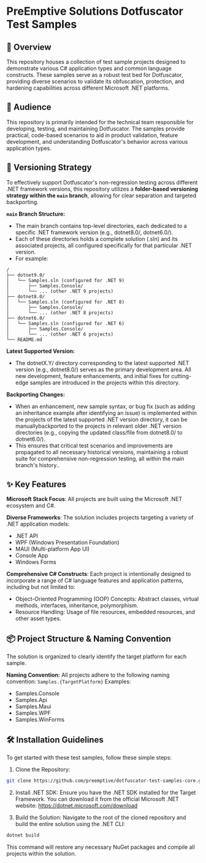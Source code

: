 # PreEmptive Solutions Dotfuscator Test Samples
## 🚀 Overview
This repository houses a collection of test sample projects designed to demonstrate various C# application types and common language constructs. These samples serve as a robust test bed for Dotfuscator, providing diverse scenarios to validate its obfuscation, protection, and hardening capabilities across different Microsoft .NET platforms.

## 👥 Audience
This repository is primarily intended for the technical team responsible for developing, testing, and maintaining Dotfuscator. The samples provide practical, code-based scenarios to aid in product validation, feature development, and understanding Dotfuscator's behavior across various application types.

## 🌿 Versioning Strategy
To effectively support Dotfuscator's non-regression testing across different .NET framework versions, this repository utilizes a **folder-based versioning strategy within the `main` branch**, allowing for clear separation and targeted backporting.

**`main` Branch Structure:**
- The main branch contains top-level directories, each dedicated to a specific .NET framework version (e.g., dotnet8.0/, dotnet6.0/).
- Each of these directories holds a complete solution (.sln) and its associated projects, all configured specifically for that particular .NET version.
- For example:
```
/
├── dotnet9.0/
│   └── Samples.sln (configured for .NET 9)
│       ├── Samples.Console/
│       └── ... (other .NET 9 projects)
├── dotnet8.0/
│   └── Samples.sln (configured for .NET 8)
│       ├── Samples.Console/
│       └── ... (other .NET 8 projects)
├── dotnet6.0/
│   └── Samples.sln (configured for .NET 6)
│       ├── Samples.Console/
│       └── ... (other .NET 6 projects)
└── README.md
```

**Latest Supported Version:**
- The dotnetX.Y/ directory corresponding to the latest supported .NET version (e.g., dotnet8.0/) serves as the primary development area. All new development, feature enhancements, and initial fixes for cutting-edge samples are introduced in the projects within this directory.

**Backporting Changes:**
- When an enhancement, new sample syntax, or bug fix (such as adding an inheritance example after identifying an issue) is implemented within the projects of the latest supported .NET version directory, it can be manuallybackported to the projects in relevant older .NET version directories (e.g., copying the updated class/file from dotnet8.0/ to dotnet6.0/).
- This ensures that critical test scenarios and improvements are propagated to all necessary historical versions, maintaining a robust suite for comprehensive non-regression testing, all within the main branch's history..

## ✨ Key Features
**Microsoft Stack Focus**: All projects are built using the Microsoft .NET ecosystem and C#.

**Diverse Frameworks**: The solution includes projects targeting a variety of .NET application models:
- .NET API
- WPF (Windows Presentation Foundation)
- MAUI (Multi-platform App UI)
- Console App
- Windows Forms

**Comprehensive C# Constructs**: Each project is intentionally designed to incorporate a range of C# language features and application patterns, including but not limited to:
- Object-Oriented Programming (OOP) Concepts: Abstract classes, virtual methods, interfaces, inheritance, polymorphism.
- Resource Handling: Usage of file resources, embedded resources, and other asset types.

## 📦 Project Structure & Naming Convention
The solution is organized to clearly identify the target platform for each sample.

**Naming Convention:** All projects adhere to the following naming convention: `Samples.{TargetPlatform}`
Examples:
- Samples.Console
- Samples.Api
- Samples.Maui
- Samples.WPF
- Samples.WinForms

## 🛠️ Installation Guidelines
To get started with these test samples, follow these simple steps:

1. Clone the Repository:
```Bash
git clone https://github.com/preemptive/dotfuscator-test-samples-core.git
```

2. Install .NET SDK: Ensure you have the .NET SDK installed for the Target Framework. You can download it from the official Microsoft .NET website: https://dotnet.microsoft.com/download

3. Build the Solution: Navigate to the root of the cloned repository and build the entire solution using the .NET CLI:

```Bash
dotnet build
```
This command will restore any necessary NuGet packages and compile all projects within the solution.
